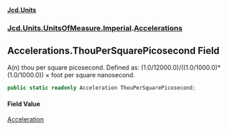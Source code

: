 #### [Jcd.Units](index.md 'index')
### [Jcd.Units.UnitsOfMeasure.Imperial](Jcd.Units.UnitsOfMeasure.Imperial.md 'Jcd.Units.UnitsOfMeasure.Imperial').[Accelerations](Accelerations.md 'Jcd.Units.UnitsOfMeasure.Imperial.Accelerations')

## Accelerations.ThouPerSquarePicosecond Field

A(n) thou per square picosecond. Defined as: (1.0/12000.0)/((1.0/1000.0)*(1.0/1000.0)) × foot per square nanosecond.

```csharp
public static readonly Acceleration ThouPerSquarePicosecond;
```

#### Field Value
[Acceleration](Acceleration.md 'Jcd.Units.UnitTypes.Acceleration')